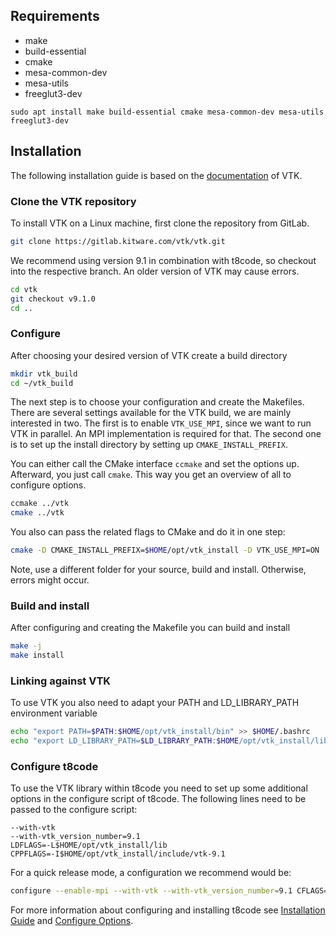 ## Requirements
- make
- build-essential
- cmake
- mesa-common-dev
- mesa-utils
- freeglut3-dev

```path
sudo apt install make build-essential cmake mesa-common-dev mesa-utils freeglut3-dev
```
## Installation
The following installation guide is based on the [documentation](https://gitlab.kitware.com/vtk/vtk/-/blob/master/Documentation/dev/build.md#building-vtk) of VTK.
### Clone the VTK repository

To install VTK on a Linux machine, first clone the repository from GitLab.
```bash
git clone https://gitlab.kitware.com/vtk/vtk.git
```

We recommend using version 9.1 in combination with t8code, so checkout into the respective branch. An older version of VTK may cause errors.
```bash
cd vtk
git checkout v9.1.0
cd ..
```

### Configure
After choosing your desired version of VTK create a build directory
```bash
mkdir vtk_build
cd ~/vtk_build
```
The next step is to choose your configuration and create the Makefiles. There are several settings available for the VTK build, we are mainly interested in two. The first is to enable `VTK_USE_MPI`, since we want to run VTK in parallel. An MPI implementation is required for that. The second one is to set up the install directory by setting up `CMAKE_INSTALL_PREFIX`.

You can either call the CMake interface `ccmake` and set the options up. Afterward, you just call `cmake`. This way you get an overview of all to configure options.
```bash
ccmake ../vtk
cmake ../vtk
```
You also can pass the related flags to CMake and do it in one step:
```bash
cmake -D CMAKE_INSTALL_PREFIX=$HOME/opt/vtk_install -D VTK_USE_MPI=ON ../vtk  
```
Note, use a different folder for your source, build and install. Otherwise, errors might occur. 

### Build and install
After configuring and creating the Makefile you can build and install
```bash
make -j
make install
```

### Linking against VTK

To use VTK you also need to adapt your PATH and LD_LIBRARY_PATH environment variable
```bash
echo "export PATH=$PATH:$HOME/opt/vtk_install/bin" >> $HOME/.bashrc
echo "export LD_LIBRARY_PATH=$LD_LIBRARY_PATH:$HOME/opt/vtk_install/lib" >> $HOME/.bashrc
```

### Configure t8code
To use the VTK library within t8code you need to set up some additional options in the configure script of t8code. 
The following lines need to be passed to the configure script:
```
--with-vtk 
--with-vtk_version_number=9.1 
LDFLAGS=-L$HOME/opt/vtk_install/lib 
CPPFLAGS=-I$HOME/opt/vtk_install/include/vtk-9.1
```

For a quick release mode, a configuration we recommend would be:

```bash
configure --enable-mpi --with-vtk --with-vtk_version_number=9.1 CFLAGS="-O3" CXXFLAGS="-O3" CC=mpicc CXX=mpicxx LDFLAGS=-L$HOME/opt/vtk_install/lib CPPFLAGS=-I$HOME/opt/vtk_install/include/vtk-9.1
```
For more information about configuring and installing t8code see [Installation Guide](https://github.com/DLR-AMR/t8code/wiki/Installation) and [Configure Options](https://github.com/DLR-AMR/t8code/wiki/Configure-Options).
